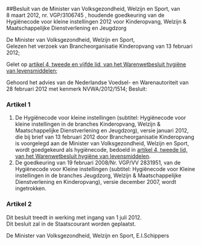 <meta http-equiv='Content-Type' content='text/html; charset=utf-8' />

##Besluit van de Minister van Volksgezondheid, Welzijn en Sport, van 8 maart 2012, nr. VGP/3106745 , houdende goedkeuring van de Hygiënecode voor kleine instellingen 2012 voor Kinderopvang, Welzijn & Maatschappelijke Dienstverlening en Jeugdzorg

De Minister van Volksgezondheid, Welzijn en Sport,  
Gelezen het verzoek van Brancheorganisatie Kinderopvang van 13 februari 2012;

Gelet op [artikel 4, tweede en vijfde lid, van het Warenwetbesluit hygiëne van levensmiddelen](../../AMvB/warenwetbesluit/hygiëne/van/levensmiddelen/BWBR0018823/README.md);

Gehoord het advies van de Nederlandse Voedsel- en Warenautoriteit van 28 februari 2012 met kenmerk NVWA/2012/1514;
Besluit:    

### Artikel  1  

1.  De Hygiënecode voor kleine instellingen (subtitel: Hygiënecode voor kleine instellingen in de branches Kinderopvang, Welzijn & Maatschappelijke Dienstverlening en Jeugdzorg), versie januari 2012, die bij brief van 13 februari 2012 door Brancheorganisatie Kinderopvang is voorgelegd aan de Minister van Volksgezondheid, Welzijn en Sport, wordt goedgekeurd als hygiënecode, bedoeld in [artikel 4, tweede lid, van het Warenwetbesluit hygiëne van levensmiddelen](../../AMvB/warenwetbesluit/hygiëne/van/levensmiddelen/BWBR0018823/README.md).   
2.  De goedkeuring van 19 februari 2008/Nr. VGP/VV 2831951, van de Hygiënecode voor Kleine instellingen (subtitel: Hygiënecode voor Kleine instellingen in de branches Jeugdzorg, Welzijn & Maatschappelijke Dienstverlening en Kinderopvang), versie december 2007, wordt ingetrokken.   

### Artikel  2  

Dit besluit treedt in werking met ingang van 1 juli 2012.  
Dit besluit zal in de Staatscourant worden geplaatst.  

De 
Minister van Volksgezondheid, Welzijn en Sport,
E.I.Schippers   
